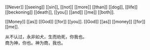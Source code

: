 [[Never]] [[seeing]] [[sin]], [[not]] [[more]] [[than]] [[dog]], [[life]] [[beckoning]] [[death]], [[you]] [[and]] [[me]] [[both]].

[[Money]] [[as]] [[God]] [[for]] [[you]]. [[God]] [[as]] [[money]] [[for]] [[me]].

从不认过，永非如犬，生而劝死，你我也。  
商为神，你也。神为商，我也。